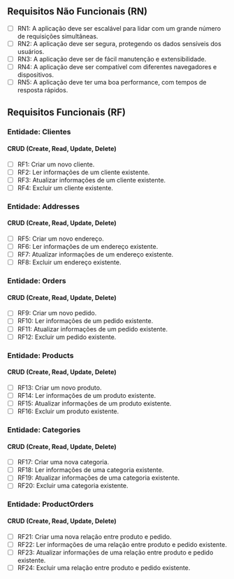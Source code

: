 ## Requisitos Não Funcionais (RN)

- [ ] RN1: A aplicação deve ser escalável para lidar com um grande número de requisições simultâneas.
- [ ] RN2: A aplicação deve ser segura, protegendo os dados sensíveis dos usuários.
- [ ] RN3: A aplicação deve ser de fácil manutenção e extensibilidade.
- [ ] RN4: A aplicação deve ser compatível com diferentes navegadores e dispositivos.
- [ ] RN5: A aplicação deve ter uma boa performance, com tempos de resposta rápidos.

## Requisitos Funcionais (RF)

### Entidade: Clientes

#### CRUD (Create, Read, Update, Delete)

- [ ] RF1: Criar um novo cliente.
- [ ] RF2: Ler informações de um cliente existente.
- [ ] RF3: Atualizar informações de um cliente existente.
- [ ] RF4: Excluir um cliente existente.

### Entidade: Addresses

#### CRUD (Create, Read, Update, Delete)

- [ ] RF5: Criar um novo endereço.
- [ ] RF6: Ler informações de um endereço existente.
- [ ] RF7: Atualizar informações de um endereço existente.
- [ ] RF8: Excluir um endereço existente.

### Entidade: Orders

#### CRUD (Create, Read, Update, Delete)

- [ ] RF9: Criar um novo pedido.
- [ ] RF10: Ler informações de um pedido existente.
- [ ] RF11: Atualizar informações de um pedido existente.
- [ ] RF12: Excluir um pedido existente.

### Entidade: Products

#### CRUD (Create, Read, Update, Delete)

- [ ] RF13: Criar um novo produto.
- [ ] RF14: Ler informações de um produto existente.
- [ ] RF15: Atualizar informações de um produto existente.
- [ ] RF16: Excluir um produto existente.

### Entidade: Categories

#### CRUD (Create, Read, Update, Delete)

- [ ] RF17: Criar uma nova categoria.
- [ ] RF18: Ler informações de uma categoria existente.
- [ ] RF19: Atualizar informações de uma categoria existente.
- [ ] RF20: Excluir uma categoria existente.

### Entidade: ProductOrders

#### CRUD (Create, Read, Update, Delete)

- [ ] RF21: Criar uma nova relação entre produto e pedido.
- [ ] RF22: Ler informações de uma relação entre produto e pedido existente.
- [ ] RF23: Atualizar informações de uma relação entre produto e pedido existente.
- [ ] RF24: Excluir uma relação entre produto e pedido existente.